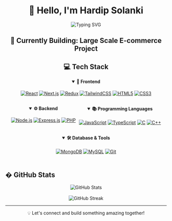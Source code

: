 <h1 align="center">👋 Hello, I'm Hardip Solanki</h1>

<p align="center">
  <img src="https://readme-typing-svg.demolab.com?font=Fira+Code&pause=1000&width=435&lines=Full+Stack+Developer;Next.js+%7C+MERN+Stack+%7C+PHP+Expert;Building+Modern+Web+Applications" alt="Typing SVG" />
</p>

<h2 align="center">🚀 Currently Building: Large Scale E-commerce Project</h2>

<div align="center">

## 💻 Tech Stack

<div style="display: flex; flex-wrap: wrap; gap: 10px; justify-content: center;">

<details open>
<summary><b>🎨 Frontend</b></summary>
<div style="margin: 20px 0">

[![React](https://img.shields.io/badge/react-%2320232a.svg?style=for-the-badge&logo=react&logoColor=%2361DAFB&style=plastic&logo=appveyor)](https://reactjs.org/)
[![Next.js](https://img.shields.io/badge/Next-black?style=for-the-badge&logo=next.js&logoColor=white&style=plastic&logo=appveyor)](https://nextjs.org/)
[![Redux](https://img.shields.io/badge/redux-%23593d88.svg?style=for-the-badge&logo=redux&logoColor=white&style=plastic&logo=appveyor)](https://redux.js.org/)
[![TailwindCSS](https://img.shields.io/badge/tailwindcss-%2338B2AC.svg?style=for-the-badge&logo=tailwind-css&logoColor=white&style=plastic&logo=appveyor)](https://tailwindcss.com/)
[![HTML5](https://img.shields.io/badge/html5-%23E34F26.svg?style=for-the-badge&logo=html5&logoColor=white&style=plastic&logo=appveyor)](https://developer.mozilla.org/en-US/docs/Web/HTML)
[![CSS3](https://img.shields.io/badge/css3-%231572B6.svg?style=for-the-badge&logo=css3&logoColor=white&style=plastic&logo=appveyor)](https://developer.mozilla.org/en-US/docs/Web/CSS)

</div>
</details>

<details open>
<summary><b>⚙️ Backend</b></summary>
<div style="margin: 20px 0">

[![Node.js](https://img.shields.io/badge/node.js-6DA55F?style=for-the-badge&logo=node.js&logoColor=white&style=plastic&logo=appveyor)](https://nodejs.org/)
[![Express.js](https://img.shields.io/badge/express.js-%23404d59.svg?style=for-the-badge&logo=express&logoColor=%2361DAFB&style=plastic&logo=appveyor)](https://expressjs.com/)
[![PHP](https://img.shields.io/badge/php-%23777BB4.svg?style=for-the-badge&logo=php&logoColor=white&style=plastic&logo=appveyor)](https://php.net/)

</div>
</details>

<details open>
<summary><b>📚 Programming Languages</b></summary>
<div style="margin: 20px 0">

[![JavaScript](https://img.shields.io/badge/javascript-%23323330.svg?style=for-the-badge&logo=javascript&logoColor=%23F7DF1E&style=plastic&logo=appveyor)](https://developer.mozilla.org/en-US/docs/Web/JavaScript)
[![TypeScript](https://img.shields.io/badge/typescript-%23007ACC.svg?style=for-the-badge&logo=typescript&logoColor=white&style=plastic&logo=appveyor)](https://www.typescriptlang.org/)
[![C](https://img.shields.io/badge/c-%2300599C.svg?style=for-the-badge&logo=c&logoColor=white&style=plastic&logo=appveyor)](https://en.wikipedia.org/wiki/C_(programming_language))
[![C++](https://img.shields.io/badge/c++-%2300599C.svg?style=for-the-badge&logo=c%2B%2B&logoColor=white&style=plastic&logo=appveyor)](https://isocpp.org/)

</div>
</details>

<details open>
<summary><b>🛠 Database & Tools</b></summary>
<div style="margin: 20px 0">

[![MongoDB](https://img.shields.io/badge/MongoDB-%234ea94b.svg?style=for-the-badge&logo=mongodb&logoColor=white&style=plastic&logo=appveyor)](https://www.mongodb.com/)
[![MySQL](https://img.shields.io/badge/mysql-%2300f.svg?style=for-the-badge&logo=mysql&logoColor=white&style=plastic&logo=appveyor)](https://www.mysql.com/)
[![Git](https://img.shields.io/badge/git-%23F05033.svg?style=for-the-badge&logo=git&logoColor=white&style=plastic&logo=appveyor)](https://git-scm.com/)

</div>
</details>

</div>

</div>

## � GitHub Stats

<p align="center">
  <img src="https://github-readme-stats.vercel.app/api?username=hardipsolanki22&theme=react&hide_border=true&include_all_commits=true&count_private=true" alt="GitHub Stats" />
  <br/><br/>
  <img src="https://github-readme-streak-stats.herokuapp.com/?user=hardipsolanki22&theme=react&hide_border=true" alt="GitHub Streak" />
</p>

---
<p align="center">💡 Let's connect and build something amazing together!</p>
